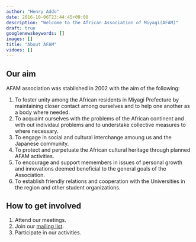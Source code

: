 ```yaml
---
author: "Henry Addo"
date: 2016-10-06T23:44:45+09:00
description: "Welcome to the African Association of Miyagi(AFAM)"
draft: true
googlenewskeywords: []
images: []
title: "About AFAM"
vidoes: []
---
```


## Our aim
AFAM association was stablished in 2002 with the aim of the following:

1. To foster unity among the African residents in Miyagi Prefecture by maintaining closer contact among ourselves and to help one another as a body where needed.
2. To acquaint ourselves with the problems of the African continent and with out individaul problems and to understake collective measures to where necessary.
3. To engage in social and cultural interchange amoung us and the Japanese community.
4. To protect and perpetuate the African cultural heritage through planned AFAM activities.
5. To encourage and support memembers in issues of personal growth and innovations deemed beneficial to the general goals of the Association.
6. To establish friendly relations and cooperation with the Universities in the region and other student organizations.

## How to get involved
1. Attend our meetings.
2. Join our [mailing list][1].
3. Participate in our activities.

[1]: https://groups.google.com/forum/#!forum/emailafam
